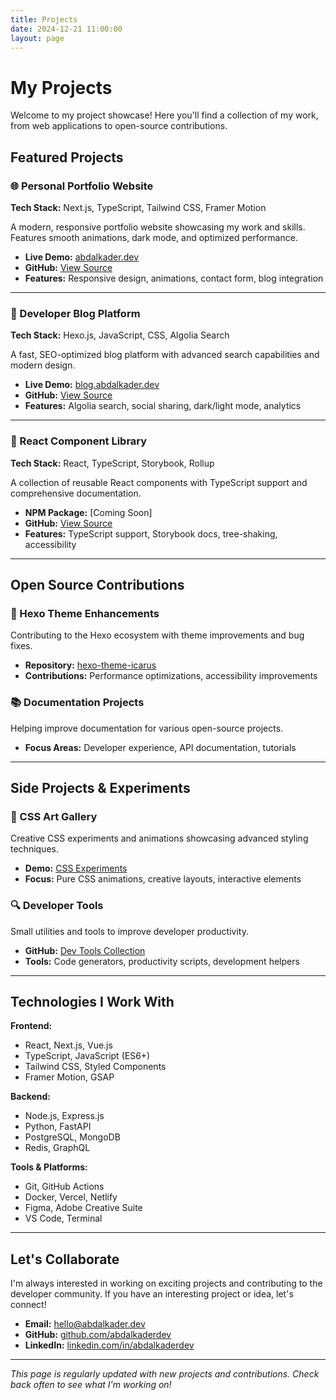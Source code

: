 ```yaml
---
title: Projects
date: 2024-12-21 11:00:00
layout: page
---
```


# My Projects

Welcome to my project showcase! Here you'll find a collection of my work, from web applications to open-source contributions.

## Featured Projects

### 🌐 Personal Portfolio Website
**Tech Stack:** Next.js, TypeScript, Tailwind CSS, Framer Motion

A modern, responsive portfolio website showcasing my work and skills. Features smooth animations, dark mode, and optimized performance.

- **Live Demo:** [abdalkader.dev](https://abdalkader.dev)
- **GitHub:** [View Source](https://github.com/abdalkaderdev/portfolio)
- **Features:** Responsive design, animations, contact form, blog integration

---

### 📝 Developer Blog Platform
**Tech Stack:** Hexo.js, JavaScript, CSS, Algolia Search

A fast, SEO-optimized blog platform with advanced search capabilities and modern design.

- **Live Demo:** [blog.abdalkader.dev](https://blog.abdalkader.dev)
- **GitHub:** [View Source](https://github.com/abdalkaderdev/blog)
- **Features:** Algolia search, social sharing, dark/light mode, analytics

---

### 🚀 React Component Library
**Tech Stack:** React, TypeScript, Storybook, Rollup

A collection of reusable React components with TypeScript support and comprehensive documentation.

- **NPM Package:** [Coming Soon]
- **GitHub:** [View Source](https://github.com/abdalkaderdev/react-components)
- **Features:** TypeScript support, Storybook docs, tree-shaking, accessibility

---

## Open Source Contributions

### 🔧 Hexo Theme Enhancements
Contributing to the Hexo ecosystem with theme improvements and bug fixes.

- **Repository:** [hexo-theme-icarus](https://github.com/ppoffice/hexo-theme-icarus)
- **Contributions:** Performance optimizations, accessibility improvements

### 📚 Documentation Projects
Helping improve documentation for various open-source projects.

- **Focus Areas:** Developer experience, API documentation, tutorials

---

## Side Projects & Experiments

### 🎨 CSS Art Gallery
Creative CSS experiments and animations showcasing advanced styling techniques.

- **Demo:** [CSS Experiments](https://codepen.io/abdalkaderdev)
- **Focus:** Pure CSS animations, creative layouts, interactive elements

### 🔍 Developer Tools
Small utilities and tools to improve developer productivity.

- **GitHub:** [Dev Tools Collection](https://github.com/abdalkaderdev/dev-tools)
- **Tools:** Code generators, productivity scripts, development helpers

---

## Technologies I Work With

**Frontend:**
- React, Next.js, Vue.js
- TypeScript, JavaScript (ES6+)
- Tailwind CSS, Styled Components
- Framer Motion, GSAP

**Backend:**
- Node.js, Express.js
- Python, FastAPI
- PostgreSQL, MongoDB
- Redis, GraphQL

**Tools & Platforms:**
- Git, GitHub Actions
- Docker, Vercel, Netlify
- Figma, Adobe Creative Suite
- VS Code, Terminal

---

## Let's Collaborate

I'm always interested in working on exciting projects and contributing to the developer community. If you have an interesting project or idea, let's connect!

- **Email:** [hello@abdalkader.dev](mailto:hello@abdalkader.dev)
- **GitHub:** [github.com/abdalkaderdev](https://github.com/abdalkaderdev)
- **LinkedIn:** [linkedin.com/in/abdalkaderdev](https://linkedin.com/in/abdalkaderdev)

---

*This page is regularly updated with new projects and contributions. Check back often to see what I'm working on!*